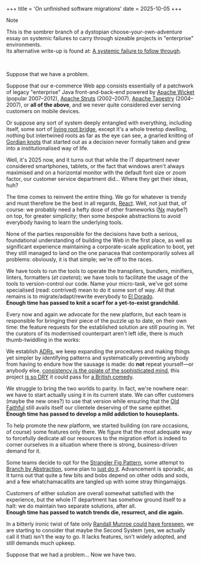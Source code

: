 +++
title = 'On unfinished software migrations'
date = 2025-10-05
+++

> [!NOTE]
>    This is the sombrer branch of a dystopian choose-your-own-adventure essay
> on systemic failures to carry through sizeable projects in "enterprise"
> environments.<br>
>    Its alternative write-up is found at: [A systemic failure to follow
> through](@/thoughts/failing-to-follow-through.md).

<br>

Suppose that we have a problem.

Suppose that our e-commerce Web app consists essentially of a
patchwork of legacy "enterprise" Java front-and-back–end powered by
[Apache Wicket](https://wicket.apache.org/) (popular 2007–2012),
[Apache Struts](https://struts.apache.org/) (2002–2007), [Apache
Tapestry](https://tapestry.apache.org/) (2004–2007), or **all of the above**,
and we never quite considered ever serving customers on mobile devices.

Or suppose any sort of system deeply entangled with
everything, including itself, some sort of [living root
bridge](https://en.wikipedia.org/wiki/Living_root_bridge), except it's a whole
treetop dwelling, nothing but intertwined roots as far as the eye can see, a
gnarled knitting of [Gordian knots](https://en.wikipedia.org/wiki/Gordian_Knot)
that started out as a decision never formally taken and grew into a
institutionalised way of life.

Well, it's 2025 now, and it turns out that while the IT department never
considered smartphones, tablets, or the fact that windows aren't always
maximised and on a horizontal monitor with the default font size or zoom factor,
our customer service department did...  Where they get their ideas, huh?

<div class="hi">

The time comes to reinvent the entire thing.  We go for whatever is trendy and
must therefore be the best in all regards, [React](https://react.dev/).  Well,
not just that, of course: we probably need a hefty dose of other frameworks
([Nx](https://nx.dev/) maybe?) on top, for greater simplicity; then some bespoke
abstractions to avoid everybody having to learn the underlying tools.

None of the parties responsible for the decisions have both a serious,
foundational understanding of building the Web in the first place, as well as
significant experience maintaining a corporate-scale application to boot, yet
they still managed to land on the one panacea that contemporarily solves all
problems: obviously, it is that simple; we're off to the races.

   We have tools to run the tools to operate the transpilers, bundlers,
minifiers, linters, formatters (*et caetera*); we have tools to facilitate
the usage of the tools to version-control our code.  Name your micro-task,
we've got some specialised (read: contrived) mean to do it some sort
of way.  All that remains is to migrate/adapt/rewrite everybody to [El
Dorado](https://en.wikipedia.org/wiki/El_Dorado).<br>
   **Enough time has passed to knit a scarf for a yet-to-exist grandchild.**

</div>

Every now and again we advocate for the new platform, but each team is
responsible for bringing their piece of the puzzle up to date, on their own
time: the feature requests for the established solution are still pouring in.
Yet the curators of its modernised counterpart aren't left idle, there is much
thumb-twiddling in the works:

We establish [ADRs](https://adr.github.io/), we keep expanding the procedures
and making things yet simpler by identifying patterns and systematically
preventing anybody from having to endure how the sausage is made: do **not**
repeat yourself—or anybody else, [consistency is the opiate of the sophisticated
mind](https://en.wikipedia.org/wiki/Wikipedia:Emerson_and_Wilde_on_consistency),
this project [is so DRY](https://en.wikipedia.org/wiki/Don%27t_repeat_yourself)
it could pass for [a British
comedy](https://en.wikipedia.org/wiki/The_Office_(British_TV_series)).

<!-- [is so DRY](@/thoughts/the-dry-hoax.md). TODO: LINKME -->

   We struggle to bring the two worlds to parity.  In fact, we're nowhere
near: we have to start actually using it in its current state.  We can offer
customers (maybe the new ones?) to use that version while ensuring that the [Old
Faithful](https://en.wikipedia.org/wiki/Old_Faithful) still avails itself our
clientele deserving of the same epithet.<br>
   **Enough time has passed to develop a mild addiction to houseplants.**

<div class="hi">

To help promote the new platform, we started building (on rare occasions, of
course) some features only there.  We figure that the most adequate way to
forcefully dedicate all our resources to the migration effort is indeed to
corner ourselves in a situation where there is strong, business-driven demand
for it.

Some teams decide to opt for the [Strangler Fig
Pattern](https://en.wikipedia.org/wiki/Strangler_fig_pattern),
some attempt to [Branch by
Abstraction](https://martinfowler.com/bliki/BranchByAbstraction.html), some
plan to [just do it](https://www.youtube.com/watch?v=ZXsQAXx_ao0).  Advancement
is sporadic, as it turns out that quite a few bits and bobs depend on other
odds and sods, and a few whatchamacallits are tangled up with some stray
thingamajigs.

   Customers of either solution are overall somewhat satisfied with the
experience, but the whole IT department has somehow ground itself to a halt: we
do maintain two separate solutions, after all.<br>
   **Enough time has passed to watch trends die, resurrect, and die again.**

</div>

In a bitterly ironic twist of fate only [Randall Munroe could have
foreseen](https://www.xkcd.com/927/), we are starting to consider that maybe the
Second System (yes, we actually call it that) isn't the way to go.  It lacks
features, isn't widely adopted, and still demands much upkeep.

Suppose that we had a problem...  Now we have two.
